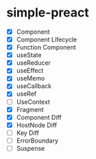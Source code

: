 # simple-preact

- [x] Component
- [x] Component Lifecycle
- [x] Function Component
- [x] useState
- [x] useReducer
- [x] useEffect
- [x] useMemo
- [x] useCallback
- [x] useRef
- [ ] UseContext
- [x] Fragment
- [x] Component Diff
- [x] HostNode Diff
- [ ] Key Diff
- [ ] ErrorBoundary
- [ ] Suspense
